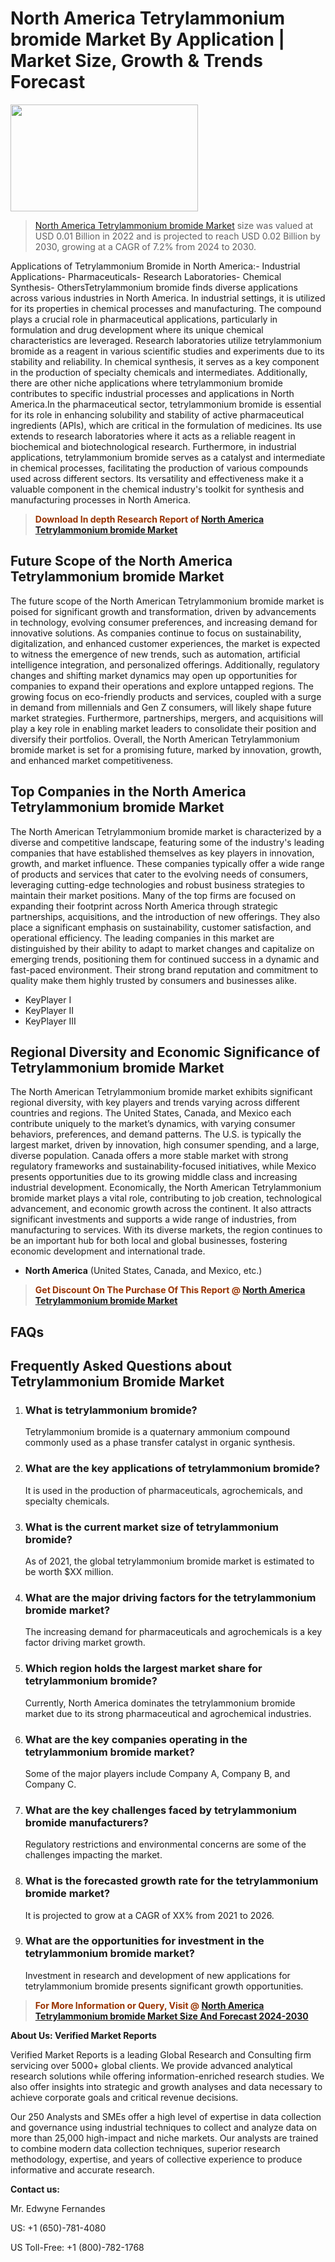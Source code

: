 <p><h1>North America Tetrylammonium bromide Market By Application | Market Size, Growth & Trends Forecast</h1><p><img class="aligncenter size-medium wp-image-105565" src="https://ffe5etoiles.com/wp-content/uploads/2025/01/MST7-300x171.png" alt="" width="300" height="171" /></p><blockquote><p><a href="https://www.verifiedmarketreports.com/download-sample/?rid=74179&utm_source=Github-NA&utm_medium=384" target="_blank">North America Tetrylammonium bromide Market</a> size was valued at USD 0.01 Billion in 2022 and is projected to reach USD 0.02 Billion by 2030, growing at a CAGR of 7.2% from 2024 to 2030.</p></blockquote>Applications of Tetrylammonium Bromide in North America:- Industrial Applications- Pharmaceuticals- Research Laboratories- Chemical Synthesis- OthersTetrylammonium bromide finds diverse applications across various industries in North America. In industrial settings, it is utilized for its properties in chemical processes and manufacturing. The compound plays a crucial role in pharmaceutical applications, particularly in formulation and drug development where its unique chemical characteristics are leveraged. Research laboratories utilize tetrylammonium bromide as a reagent in various scientific studies and experiments due to its stability and reliability. In chemical synthesis, it serves as a key component in the production of specialty chemicals and intermediates. Additionally, there are other niche applications where tetrylammonium bromide contributes to specific industrial processes and applications in North America.In the pharmaceutical sector, tetrylammonium bromide is essential for its role in enhancing solubility and stability of active pharmaceutical ingredients (APIs), which are critical in the formulation of medicines. Its use extends to research laboratories where it acts as a reliable reagent in biochemical and biotechnological research. Furthermore, in industrial applications, tetrylammonium bromide serves as a catalyst and intermediate in chemical processes, facilitating the production of various compounds used across different sectors. Its versatility and effectiveness make it a valuable component in the chemical industry's toolkit for synthesis and manufacturing processes in North America.</p><blockquote><p><span style="color: #993300;"><strong>Download In depth Research Report of <a href="https://www.verifiedmarketreports.com/download-sample/?rid=74179&utm_source=Github-NA&utm_medium=384">North America Tetrylammonium bromide Market</a></strong></span></p></blockquote><h2>Future Scope of the North America Tetrylammonium bromide Market</h2><p>The future scope of the North American Tetrylammonium bromide market is poised for significant growth and transformation, driven by advancements in technology, evolving consumer preferences, and increasing demand for innovative solutions. As companies continue to focus on sustainability, digitalization, and enhanced customer experiences, the market is expected to witness the emergence of new trends, such as automation, artificial intelligence integration, and personalized offerings. Additionally, regulatory changes and shifting market dynamics may open up opportunities for companies to expand their operations and explore untapped regions. The growing focus on eco-friendly products and services, coupled with a surge in demand from millennials and Gen Z consumers, will likely shape future market strategies. Furthermore, partnerships, mergers, and acquisitions will play a key role in enabling market leaders to consolidate their position and diversify their portfolios. Overall, the North American Tetrylammonium bromide market is set for a promising future, marked by innovation, growth, and enhanced market competitiveness.</p><h2>Top Companies in the North America Tetrylammonium bromide Market</h2><p>The North American Tetrylammonium bromide market is characterized by a diverse and competitive landscape, featuring some of the industry's leading companies that have established themselves as key players in innovation, growth, and market influence. These companies typically offer a wide range of products and services that cater to the evolving needs of consumers, leveraging cutting-edge technologies and robust business strategies to maintain their market positions. Many of the top firms are focused on expanding their footprint across North America through strategic partnerships, acquisitions, and the introduction of new offerings. They also place a significant emphasis on sustainability, customer satisfaction, and operational efficiency. The leading companies in this market are distinguished by their ability to adapt to market changes and capitalize on emerging trends, positioning them for continued success in a dynamic and fast-paced environment. Their strong brand reputation and commitment to quality make them highly trusted by consumers and businesses alike.</p><p><ul><li>KeyPlayer I </li><li> KeyPlayer II </li><li> KeyPlayer III</li></ul></p><h2>Regional Diversity and Economic Significance of Tetrylammonium bromide Market</h2><p>The North American Tetrylammonium bromide market exhibits significant regional diversity, with key players and trends varying across different countries and regions. The United States, Canada, and Mexico each contribute uniquely to the market’s dynamics, with varying consumer behaviors, preferences, and demand patterns. The U.S. is typically the largest market, driven by innovation, high consumer spending, and a large, diverse population. Canada offers a more stable market with strong regulatory frameworks and sustainability-focused initiatives, while Mexico presents opportunities due to its growing middle class and increasing industrial development. Economically, the North American Tetrylammonium bromide market plays a vital role, contributing to job creation, technological advancement, and economic growth across the continent. It also attracts significant investments and supports a wide range of industries, from manufacturing to services. With its diverse markets, the region continues to be an important hub for both local and global businesses, fostering economic development and international trade.</p><ul> <li><strong>North America</strong> (United States, Canada, and Mexico, etc.)</li></ul><blockquote><p><span style="color: #993300;"><strong>Get Discount On The Purchase Of This Report @ <a href="https://www.verifiedmarketreports.com/ask-for-discount/?rid=74179&utm_source=Github-NA&utm_medium=384">North America Tetrylammonium bromide Market</a></strong></span></p></blockquote><h2>FAQs</h2><p> <h2>Frequently Asked Questions about Tetrylammonium Bromide Market</h1> <ol> <li> <h3>What is tetrylammonium bromide?</div><div></h3> <p>Tetrylammonium bromide is a quaternary ammonium compound commonly used as a phase transfer catalyst in organic synthesis.</p> </li> <li> <h3>What are the key applications of tetrylammonium bromide?</div><div></h3> <p>It is used in the production of pharmaceuticals, agrochemicals, and specialty chemicals.</p> </li> <li> <h3>What is the current market size of tetrylammonium bromide?</div><div></h3> <p>As of 2021, the global tetrylammonium bromide market is estimated to be worth $XX million.</p> </li> <li> <h3>What are the major driving factors for the tetrylammonium bromide market?</div><div></h3> <p>The increasing demand for pharmaceuticals and agrochemicals is a key factor driving market growth.</p> </li> <li> <h3>Which region holds the largest market share for tetrylammonium bromide?</div><div></h3> <p>Currently, North America dominates the tetrylammonium bromide market due to its strong pharmaceutical and agrochemical industries.</p> </li> <li> <h3>What are the key companies operating in the tetrylammonium bromide market?</div><div></h3> <p>Some of the major players include Company A, Company B, and Company C.</p> </li> <li> <h3>What are the key challenges faced by tetrylammonium bromide manufacturers?</div><div></h3> <p>Regulatory restrictions and environmental concerns are some of the challenges impacting the market.</p> </li> <li> <h3>What is the forecasted growth rate for the tetrylammonium bromide market?</div><div></h3> <p>It is projected to grow at a CAGR of XX% from 2021 to 2026.</p> </li> <li> <h3>What are the opportunities for investment in the tetrylammonium bromide market?</div><div></h3> <p>Investment in research and development of new applications for tetrylammonium bromide presents significant growth opportunities.</p> </li> </ol></body></html></p><blockquote><p><span style="color: #993300;"><strong>For More Information or Query, Visit @ <a href="https://www.verifiedmarketreports.com/product/tetrylammonium-bromide-market-insights-2019-global-and-chinese-analysis-and-forecast-to-2024/">North America Tetrylammonium bromide Market Size And Forecast 2024-2030</a></strong></span></p></blockquote><p><strong>About Us: Verified Market Reports</strong></p><p>Verified Market Reports is a leading Global Research and Consulting firm servicing over 5000+ global clients. We provide advanced analytical research solutions while offering information-enriched research studies. We also offer insights into strategic and growth analyses and data necessary to achieve corporate goals and critical revenue decisions.</p><p>Our 250 Analysts and SMEs offer a high level of expertise in data collection and governance using industrial techniques to collect and analyze data on more than 25,000 high-impact and niche markets. Our analysts are trained to combine modern data collection techniques, superior research methodology, expertise, and years of collective experience to produce informative and accurate research.</p><p><strong>Contact us:</strong></p><p>Mr. Edwyne Fernandes</p><p>US: +1 (650)-781-4080</p><p>US Toll-Free: +1 (800)-782-1768</p>
